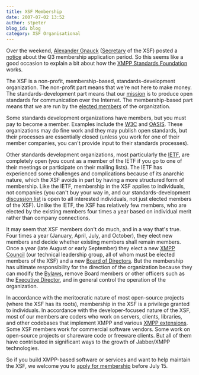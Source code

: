 ```yaml
---
title: XSF Membership
date: 2007-07-02 13:52
author: stpeter
blog_id: blog
category: XSF Organisational
---
```


Over the weekend, [Alexander Gnauck](https://xmpp.org/xsf/people/agnauck.shtml) ([Secretary](https://xmpp.org/xsf/secretary.shtml) of the XSF) posted a [notice](https://mail.jabber.org/pipermail/jdev/2007-July/025504.html) about the Q3 membership application period. So this seems like a good occasion to explain a bit about how the [XMPP Standards Foundation](https://xmpp.org/) works.

The XSF is a non-profit, membership-based, standards-development organization. The non-profit part means that we're not here to make money. The standards-development part means that our [mission](https://xmpp.org/xsf/mission.shtml) is to produce open standards for communication over the Internet. The membership-based part means that we are run by the [elected members](https://xmpp.org/xsf/members/) of the organization.

Some standards development organizations have members, but you must pay to become a member. Examples include the [W3C](http://www.w3.org/) and [OASIS](http://www.oasis-open.org/). These organizations may do fine work and they may publish open standards, but their processes are essentially closed (unless you work for one of their member companies, you can't provide input to their standards processes).

Other standards development organizations, most particularly the [IETF](http://www.ietf.org/), are completely open (you count as a member of the IETF if you go to one of their meetings or participate on their mailing lists). The IETF has experienced some challenges and complications because of its anarchic nature, which the XSF avoids in part by having a more structured form of membership. Like the IETF, membership in the XSF applies to individuals, not companies (you can't buy your way in, and our standards-development [discussion list](https://mail.jabber.org/mailman/listinfo/standards) is open to all interested individuals, not just elected members of the XSF). Unlike the IETF, the XSF has relatively few members, who are elected by the existing members four times a year based on individual merit rather than company connections.

It may seem that XSF members don't do much, and in a way that's true. Four times a year (January, April, July, and October), they elect new members and decide whether existing members shall remain members. Once a year (late August or early September) they elect a new [XMPP Council](https://xmpp.org/council/) (our technical leadership group, all of whom must be elected members of the XSF) and a new [Board of Directors](https://xmpp.org/xsf/board/). But the membership has ultimate responsibility for the direction of the organization because they can modify the [Bylaws](https://xmpp.org/xsf/docs/bylaws.shtml), remove Board members or other officers such as the [Executive Director](https://xmpp.org/xsf/director.shtml), and in general control the operation of the organization.

In accordance with the meritocratic nature of most open-source projects (where the XSF has its roots), membership in the XSF is a privilege granted to individuals. In accordance with the developer-focused nature of the XSF, most of our members are coders who work on servers, clients, libraries, and other codebases that implement XMPP and various [XMPP extensions](https://xmpp.org/extensions/). Some XSF members work for commercial software vendors. Some work on open-source projects or shareware code or freeware clients. But all of them have contributed in significant ways to the growth of Jabber/XMPP technologies.

So if you build XMPP-based software or services and want to help maintain the XSF, we welcome you to [apply for membership](https://mail.jabber.org/pipermail/jdev/2007-July/025504.html) before July 15.
